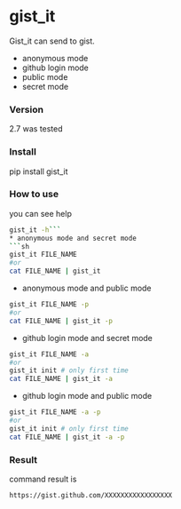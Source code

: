 # gist_it

Gist_it can send to gist. 

  - anonymous mode
  - github login mode
  - public mode
  - secret mode

### Version
 2.7 was tested  
 
### Install
 pip install gist_it

### How to use
you can see help
```sh
gist_it -h```
* anonymous mode and secret mode  
```sh
gist_it FILE_NAME
#or
cat FILE_NAME | gist_it
```
* anonymous mode and public mode  
```sh
gist_it FILE_NAME -p
#or
cat FILE_NAME | gist_it -p
```
* github login mode and secret mode  
```sh
gist_it FILE_NAME -a
#or
gist_it init # only first time
cat FILE_NAME | gist_it -a
```
* github login mode and public mode  
```sh
gist_it FILE_NAME -a -p
#or
gist_it init # only first time
cat FILE_NAME | gist_it -a -p
```
### Result
command result is 
```sh
https://gist.github.com/XXXXXXXXXXXXXXXXX
```

